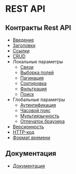 REST API
===

## Контракты Rest API

* [Введение](intro.md)
* [Заголовки](header.md)
* [Ссылки](url.md)
* [CRUD](crud.md)
* Локальные параметры
    * [Связи](relation.md)
    * [Выборка полей](fields.md)
    * [Пагинация](pagination.md)
    * [Сортировка](sort.md)
    * [Фильтрация](condition.md)
    * [Поиск](search.md)
* Глобальные параметры
    * [Аутентификация](authenticate.md)
    * [Часовой пояс](time-zone.md)
    * [Мультиязычность](language.md)
    * [Отпечаток браузера](agent-fingerprint.md)
* [Версионность](version.md)
* [HTTP-код](http-code.md)
* [Формат времени](time-format.md)

## Документация

* [Документация](doc.md)
